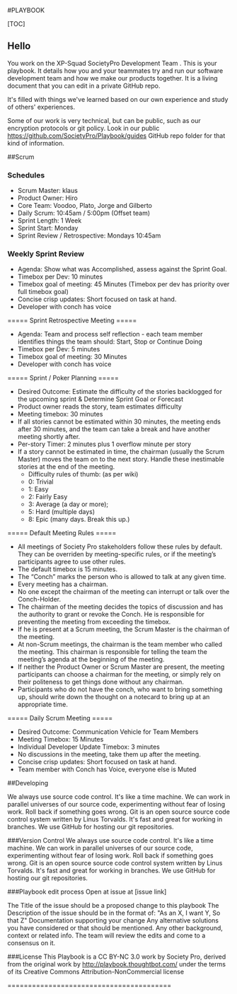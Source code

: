 #PLAYBOOK

[TOC]

## Hello

You work on the XP-Squad SocietyPro Development Team . This is your playbook. It details how you and your teammates try and run our software development team and how we make our products together. It is a living document that you can edit in a private GitHub repo.

It's filled with things we've learned based on our own experience and study of others' experiences.

Some of our work is very technical, but can be public, such as our encryption protocols or git policy. Look in our public https://github.com/SocietyPro/Playbook/guides GitHub repo folder for that kind of information.

##Scrum

### Schedules

* Scrum Master: klaus
* Product Owner: Hiro
* Core Team: Voodoo, Plato, Jorge and Gilberto
* Daily Scrum: 10:45am / 5:00pm (Offset team)
* Sprint Length: 1 Week
* Sprint Start: Monday
* Sprint Review / Retrospective: Mondays 10:45am

### Weekly Sprint Review
 
  * Agenda: Show what was Accomplished, assess against the Sprint Goal.
  * Timebox per Dev: 10 minutes
  * Timebox goal of meeting:  45 Minutes (Timebox per dev has priority over full timebox goal)
  * Concise crisp updates: Short focused on task at hand.
  * Developer with conch has voice

===== Sprint Retrospective Meeting =====

  * Agenda: Team and process self reflection - each team member identifies things the team should: Start, Stop or Continue Doing
  * Timebox per Dev: 5 minutes
  * Timebox goal of meeting: 30 Minutes
  * Developer with conch has voice

===== Sprint / Poker Planning =====
 
  * Desired Outcome: Estimate the difficulty of the stories backlogged for the upcoming sprint & Determine Sprint Goal or Forecast
  * Product owner reads the story, team estimates difficulty
  * Meeting timebox: 30 minutes
  * If all stories cannot be estimated within 30 minutes, the meeting ends after 30 minutes, and the team can take a break and have another meeting shortly after.
  * Per-story Timer: 2 minutes plus 1 overflow minute per story
  * If a story cannot be estimated in time, the chairman (usually the Scrum Master) moves the team on to the next story. Handle these inestimable stories at the end of the meeting.
    * Difficulty rules of thumb: (as per wiki)
    * 0: Trivial
    * 1: Easy
    * 2: Fairly Easy
    * 3: Average (a day or more);
    * 5: Hard (multiple days)
    * 8: Epic (many days. Break this up.)


===== Default Meeting Rules =====

  * All meetings of Society Pro stakeholders follow these rules by default. They can be overriden by meeting-specific rules, or if the meeting’s participants agree to use other rules.
  * The default timebox is 15 minutes.
  * The “Conch” marks the person who is allowed to talk at any given time.
  * Every meeting has a chairman.
  * No one except the chairman of the meeting can interrupt or talk over the Conch-Holder.
  * The chairman of the meeting decides the topics of discussion and has the authority to grant or revoke the Conch. He is responsible for preventing the meeting from exceeding the timebox.
  * If he is present at a Scrum meeting, the Scrum Master is the chairman of the meeting.
  * At non-Scrum meetings, the chairman is the team member who called the meeting. This chairman is responsible for telling the team the meeting’s agenda at the beginning of the meeting.
  * If neither the Product Owner or Scrum Master are present, the meeting participants can choose a chairman for the meeting, or simply rely on their politeness to get things done without any chairman.
  * Participants who do not have the conch, who want to bring something up, should write down the thought on a notecard to bring up at an appropriate time.

===== Daily Scrum Meeting =====

  * Desired Outcome: Communication Vehicle for Team Members
  * Meeting Timebox: 15 Minutes
  * Individual Developer Update Timebox: 3 minutes
  * No discussions in the meeting, take them up after the meeting.
  * Concise crisp updates: Short focused on task at hand.
  * Team member with Conch has Voice, everyone else is Muted


   


##Developing

We always use source code control. It's like a time machine. We can work in parallel universes of our source code, experimenting without fear of losing work. Roll back if something goes wrong. Git is an open source source code control system written by Linus Torvalds. It's fast and great for working in branches. We use GitHub for hosting our git repositories.

###Version Control
We always use source code control. It's like a time machine. We can work in parallel universes of our source code, experimenting without fear of losing work. Roll back if something goes wrong. Git is an open source source code control system written by Linus Torvalds. It's fast and great for working in branches. We use GitHub for hosting our git repositories.

###Playbook edit process
Open at issue at [issue link]

The Title of the issue should be a proposed change to this playbook
The Description of the issue should be in the format of:
"As an X, I want Y, So that Z"
Documentation supporting your change
Any alternative solutions you have considered or that should be mentioned.
Any other background, context or related info.
The team will review the edits and come to a consensus on it.




###License
This Playbook is a CC BY-NC 3.0 work by Society Pro,
derived from the original work by http://playbook.thoughtbot.com/ under the terms of its Creative Commons Attribution-NonCommercial license

========================================



